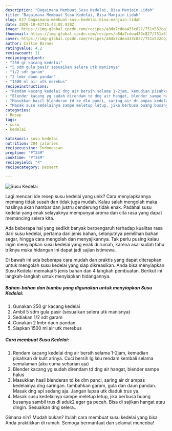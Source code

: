 ```yaml
---
description: "Bagaimana Membuat Susu Kedelai, Bisa Manjain Lidah"
title: "Bagaimana Membuat Susu Kedelai, Bisa Manjain Lidah"
slug: 627-bagaimana-membuat-susu-kedelai-bisa-manjain-lidah
date: 2020-10-02T15:43:02.920Z
image: https://img-global.cpcdn.com/recipes/a8da7cdea433c827/751x532cq70/susu-kedelai-foto-resep-utama.jpg
thumbnail: https://img-global.cpcdn.com/recipes/a8da7cdea433c827/751x532cq70/susu-kedelai-foto-resep-utama.jpg
cover: https://img-global.cpcdn.com/recipes/a8da7cdea433c827/751x532cq70/susu-kedelai-foto-resep-utama.jpg
author: Callie Barnes
ratingvalue: 4.2
reviewcount: 11
recipeingredient:
- "250 gr kacang kedelai"
- "5 sdm gula pasir sesuaikan selera utk manisnya"
- "1/2 sdt garam"
- "2 lmbr daun pandan"
- "1500 ml air utk merebus"
recipeinstructions:
- "Rendam kacang kedelai dng air bersih selama 1-2jam, kemudian pisahkan dr kulit arinya. Cuci bersih lg lalu rendam kembali selama semalaman (aku cuma seharian aja)"
- "Blender kacang yg sudah direndam td dng air hangat, blender sampe halus"
- "Masukkan hasil blenderan td ke dlm panci, saring air dr ampas kedelainya dng saringan. tambahkan garam, gula dan daun pandan. Masak dng api sedang aja. Jangan lupaa utk diaduk trus ya."
- "Masak susu kedelainya sampe meletup letup, jika berbusa buang busanya sambil trus di aduk2 agar ga pecah. Bisa di sajikan hangat atau dingin. Sesuaikan dng selera.."
categories:
- Resep
tags:
- susu
- kedelai

katakunci: susu kedelai 
nutrition: 204 calories
recipecuisine: Indonesian
preptime: "PT24M"
cooktime: "PT34M"
recipeyield: "4"
recipecategory: Dessert

---
```



![Susu Kedelai](https://img-global.cpcdn.com/recipes/a8da7cdea433c827/751x532cq70/susu-kedelai-foto-resep-utama.jpg)

Lagi mencari ide resep susu kedelai yang unik? Cara menyiapkannya memang tidak susah dan tidak juga mudah. Kalau salah mengolah maka hasilnya akan hambar dan justru cenderung tidak enak. Padahal susu kedelai yang enak selayaknya mempunyai aroma dan cita rasa yang dapat memancing selera kita.

Ada beberapa hal yang sedikit banyak berpengaruh terhadap kualitas rasa dari susu kedelai, pertama dari jenis bahan, selanjutnya pemilihan bahan segar, hingga cara mengolah dan menyajikannya. Tak perlu pusing kalau ingin menyiapkan susu kedelai yang enak di rumah, karena asal sudah tahu triknya maka hidangan ini dapat jadi sajian istimewa.




Di bawah ini ada beberapa cara mudah dan praktis yang dapat diterapkan untuk mengolah susu kedelai yang siap dikreasikan. Anda bisa menyiapkan Susu Kedelai memakai 5 jenis bahan dan 4 langkah pembuatan. Berikut ini langkah-langkah untuk menyiapkan hidangannya.

<!--inarticleads1-->

##### Bahan-bahan dan bumbu yang digunakan untuk menyiapkan Susu Kedelai:

1. Gunakan 250 gr kacang kedelai
1. Ambil 5 sdm gula pasir (sesuaikan selera utk manisnya)
1. Sediakan 1/2 sdt garam
1. Gunakan 2 lmbr daun pandan
1. Siapkan 1500 ml air utk merebus




<!--inarticleads2-->

##### Cara membuat Susu Kedelai:

1. Rendam kacang kedelai dng air bersih selama 1-2jam, kemudian pisahkan dr kulit arinya. Cuci bersih lg lalu rendam kembali selama semalaman (aku cuma seharian aja)
1. Blender kacang yg sudah direndam td dng air hangat, blender sampe halus
1. Masukkan hasil blenderan td ke dlm panci, saring air dr ampas kedelainya dng saringan. tambahkan garam, gula dan daun pandan. Masak dng api sedang aja. Jangan lupaa utk diaduk trus ya.
1. Masak susu kedelainya sampe meletup letup, jika berbusa buang busanya sambil trus di aduk2 agar ga pecah. Bisa di sajikan hangat atau dingin. Sesuaikan dng selera..




Gimana nih? Mudah bukan? Itulah cara membuat susu kedelai yang bisa Anda praktikkan di rumah. Semoga bermanfaat dan selamat mencoba!
